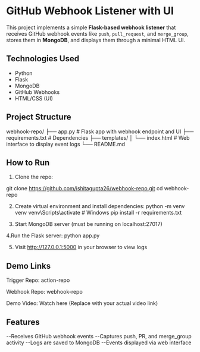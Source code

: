 # GitHub Webhook Listener with UI

This project implements a simple **Flask-based webhook listener** that receives GitHub webhook events like `push`, `pull_request`, and `merge_group`, stores them in **MongoDB**, and displays them through a minimal HTML UI.


##  Technologies Used

- Python
- Flask
- MongoDB 
- GitHub Webhooks
- HTML/CSS (UI)

##  Project Structure
webhook-repo/
├── app.py           # Flask app with webhook endpoint and UI
├── requirements.txt # Dependencies
├── templates/
│ └── index.html     # Web interface to display event logs
└── README.md

##  How to Run

1. Clone the repo:

git clone https://github.com/ishitagupta26/webhook-repo.git
cd webhook-repo

2. Create virtual environment and install dependencies:
   python -m venv venv
venv\Scripts\activate  # Windows
pip install -r requirements.txt

3. Start MongoDB server (must be running on localhost:27017)

4.Run the Flask server:
python app.py

5. Visit http://127.0.0.1:5000 in your browser to view logs

## Demo Links
Trigger Repo: action-repo

Webhook Repo: webhook-repo

Demo Video: Watch here (Replace with your actual video link)

## Features
--Receives GitHub webhook events
--Captures push, PR, and merge_group activity
--Logs are saved to MongoDB
--Events displayed via web interface
